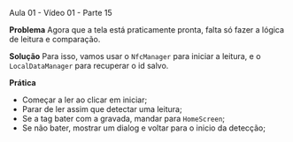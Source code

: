 Aula 01 - Vídeo 01 - Parte 15

**Problema**
Agora que a tela está praticamente pronta, falta só fazer a lógica de leitura e comparação.

**Solução**
Para isso, vamos usar o `NfcManager` para iniciar a leitura, e o `LocalDataManager` para recuperar o id salvo.

**Prática**
- Começar a ler ao clicar em iniciar;
- Parar de ler assim que detectar uma leitura;
- Se a tag bater com a gravada, mandar para `HomeScreen`;
- Se não bater, mostrar um dialog e voltar para o inicio da detecção;